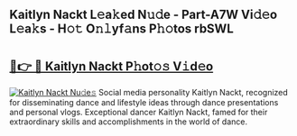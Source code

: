 ## Kaitlyn Nackt L𝚎a𝚔ed N𝚞𝚍e - Part-A7W Vi𝚍𝚎o L𝚎a𝚔s - H𝚘𝚝 O𝚗𝚕yf𝚊ns P𝚑𝚘tos rbSWL

# <h2><a href="http://kf2vdy0.oniu.top/?m=Kaitlyn+Nackt">🔗👉 🔴 Kaitlyn Nackt P𝚑ot𝚘𝚜 V𝚒d𝚎o</a></h2>

[![Kaitlyn Nackt Nu𝚍e𝚜](https://i.imgur.com/0qMVB7G.gif)](http://kf2vdy0.oniu.top/?m=Kaitlyn+Nackt)
Social media personality Kaitlyn Nackt, recognized for disseminating dance and lifestyle ideas through dance presentations and personal vlogs. Exceptional dancer Kaitlyn Nackt, famed for their extraordinary skills and accomplishments in the world of dance.  
